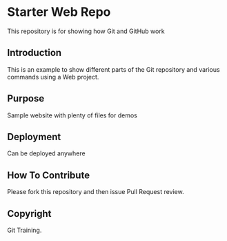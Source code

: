 # Starter Web Repo

This repository is for showing how Git and GitHub work

## Introduction

This is an example to show different parts of the Git repository and various commands using a Web project.

## Purpose

Sample website with plenty of files for demos

## Deployment

Can be deployed anywhere

## How To Contribute

Please fork this repository and then issue Pull Request review.

## Copyright

Git Training.